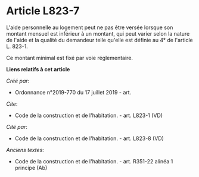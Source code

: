 # Article L823-7

L'aide personnelle au logement peut ne pas être versée lorsque son montant mensuel est inférieur à un montant, qui peut
varier selon la nature de l'aide et la qualité du demandeur telle qu'elle est définie au 4° de l'article L. 823-1. 

Ce montant minimal est fixé par voie réglementaire.

**Liens relatifs à cet article**

_Créé par_:

  - Ordonnance n°2019-770 du 17 juillet 2019 - art.

_Cite_:

  - Code de la construction et de l'habitation. - art. L823-1 (VD)

_Cité par_:

  - Code de la construction et de l'habitation. - art. L823-8 (VD)

_Anciens textes_:

  - Code de la construction et de l'habitation. - art. R351-22 alinéa 1 principe (Ab)
